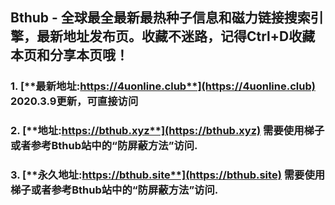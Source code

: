 ## **Bthub - 全球最全最新最热种子信息和磁力链接搜索引擎，最新地址发布页。收藏不迷路，记得Ctrl+D收藏本页和分享本页哦！**
### 1. [**最新地址:https://4uonline.club**](https://4uonline.club) **2020.3.9更新，可直接访问**
### 2. [**地址:https://bthub.xyz**](https://bthub.xyz) **需要使用梯子或者参考Bthub站中的“防屏蔽方法”访问.**
### 3. [**永久地址:https://bthub.site**](https://bthub.site) **需要使用梯子或者参考Bthub站中的“防屏蔽方法”访问.**
     


